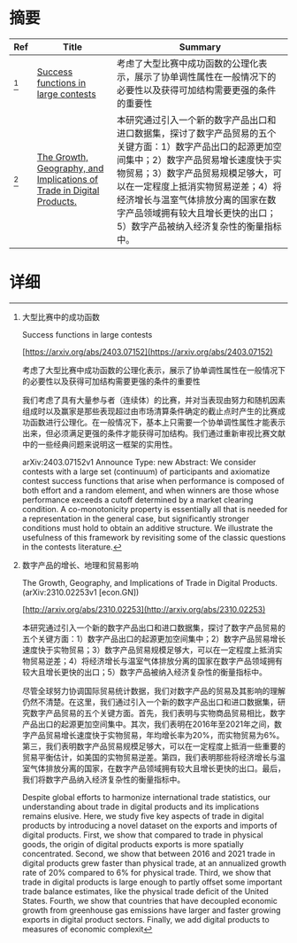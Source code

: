 # 摘要

| Ref | Title | Summary |
| --- | --- | --- |
| [^1] | [Success functions in large contests](https://arxiv.org/abs/2403.07152) | 考虑了大型比赛中成功函数的公理化表示，展示了协单调性属性在一般情况下的必要性以及获得可加结构需要更强的条件的重要性 |
| [^2] | [The Growth, Geography, and Implications of Trade in Digital Products.](http://arxiv.org/abs/2310.02253) | 本研究通过引入一个新的数字产品出口和进口数据集，探讨了数字产品贸易的五个关键方面：1）数字产品出口的起源更加空间集中；2）数字产品贸易增长速度快于实物贸易；3）数字产品贸易规模足够大，可以在一定程度上抵消实物贸易逆差；4）将经济增长与温室气体排放分离的国家在数字产品领域拥有较大且增长更快的出口；5）数字产品被纳入经济复杂性的衡量指标中。 |

# 详细

[^1]: 大型比赛中的成功函数

    Success functions in large contests

    [https://arxiv.org/abs/2403.07152](https://arxiv.org/abs/2403.07152)

    考虑了大型比赛中成功函数的公理化表示，展示了协单调性属性在一般情况下的必要性以及获得可加结构需要更强的条件的重要性

    

    我们考虑了具有大量参与者（连续体）的比赛，并对当表现由努力和随机因素组成时以及赢家是那些表现超过由市场清算条件确定的截止点时产生的比赛成功函数进行公理化。在一般情况下，基本上只需要一个协单调性属性才能表示出来，但必须满足更强的条件才能获得可加结构。我们通过重新审视比赛文献中的一些经典问题来说明这一框架的实用性。

    arXiv:2403.07152v1 Announce Type: new  Abstract: We consider contests with a large set (continuum) of participants and axiomatize contest success functions that arise when performance is composed of both effort and a random element, and when winners are those whose performance exceeds a cutoff determined by a market clearing condition. A co-monotonicity property is essentially all that is needed for a representation in the general case, but significantly stronger conditions must hold to obtain an additive structure. We illustrate the usefulness of this framework by revisiting some of the classic questions in the contests literature.
    
[^2]: 数字产品的增长、地理和贸易影响

    The Growth, Geography, and Implications of Trade in Digital Products. (arXiv:2310.02253v1 [econ.GN])

    [http://arxiv.org/abs/2310.02253](http://arxiv.org/abs/2310.02253)

    本研究通过引入一个新的数字产品出口和进口数据集，探讨了数字产品贸易的五个关键方面：1）数字产品出口的起源更加空间集中；2）数字产品贸易增长速度快于实物贸易；3）数字产品贸易规模足够大，可以在一定程度上抵消实物贸易逆差；4）将经济增长与温室气体排放分离的国家在数字产品领域拥有较大且增长更快的出口；5）数字产品被纳入经济复杂性的衡量指标中。

    

    尽管全球努力协调国际贸易统计数据，我们对数字产品的贸易及其影响的理解仍然不清楚。在这里，我们通过引入一个新的数字产品出口和进口数据集，研究数字产品贸易的五个关键方面。首先，我们表明与实物商品贸易相比，数字产品出口的起源更加空间集中。其次，我们表明在2016年至2021年之间，数字产品贸易增长速度快于实物贸易，年均增长率为20%，而实物贸易为6%。第三，我们表明数字产品贸易规模足够大，可以在一定程度上抵消一些重要的贸易平衡估计，如美国的实物贸易逆差。第四，我们表明那些将经济增长与温室气体排放分离的国家，在数字产品领域拥有较大且增长更快的出口。最后，我们将数字产品纳入经济复杂性的衡量指标中。

    Despite global efforts to harmonize international trade statistics, our understanding about trade in digital products and its implications remains elusive. Here, we study five key aspects of trade in digital products by introducing a novel dataset on the exports and imports of digital products. First, we show that compared to trade in physical goods, the origin of digital products exports is more spatially concentrated. Second, we show that between 2016 and 2021 trade in digital products grew faster than physical trade, at an annualized growth rate of 20% compared to 6% for physical trade. Third, we show that trade in digital products is large enough to partly offset some important trade balance estimates, like the physical trade deficit of the United States. Fourth, we show that countries that have decoupled economic growth from greenhouse gas emissions have larger and faster growing exports in digital product sectors. Finally, we add digital products to measures of economic complexit
    

